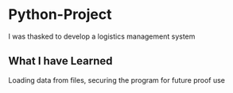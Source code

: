 # Python-Project

I was thasked to develop a logistics management system

## What I have Learned

Loading data from files, securing the program for future proof use
